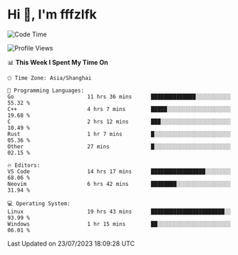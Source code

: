 # Hi 👋, I'm fffzlfk

<!--START_SECTION:waka-->
![Code Time](http://img.shields.io/badge/Code%20Time-330%20hrs%209%20mins-blue)

![Profile Views](http://img.shields.io/badge/Profile%20Views-0-blue)

📊 **This Week I Spent My Time On** 

```text
🕑︎ Time Zone: Asia/Shanghai

💬 Programming Languages: 
Go                       11 hrs 36 mins      ██████████████░░░░░░░░░░░   55.32 % 
C++                      4 hrs 7 mins        █████░░░░░░░░░░░░░░░░░░░░   19.68 % 
C                        2 hrs 12 mins       ███░░░░░░░░░░░░░░░░░░░░░░   10.49 % 
Rust                     1 hr 7 mins         █░░░░░░░░░░░░░░░░░░░░░░░░   05.36 % 
Other                    27 mins             █░░░░░░░░░░░░░░░░░░░░░░░░   02.15 % 

🔥 Editors: 
VS Code                  14 hrs 17 mins      █████████████████░░░░░░░░   68.06 % 
Neovim                   6 hrs 42 mins       ████████░░░░░░░░░░░░░░░░░   31.94 % 

💻 Operating System: 
Linux                    19 hrs 43 mins      ███████████████████████░░   93.99 % 
Windows                  1 hr 15 mins        ██░░░░░░░░░░░░░░░░░░░░░░░   06.01 % 
```


 Last Updated on 23/07/2023 18:09:28 UTC
<!--END_SECTION:waka-->
